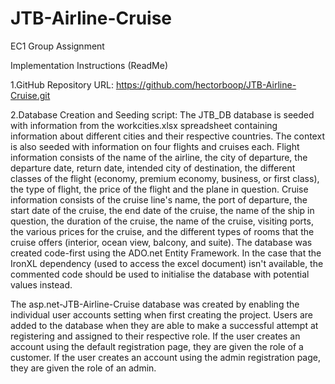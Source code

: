 # JTB-Airline-Cruise
EC1 Group Assignment

Implementation Instructions (ReadMe)

1.GitHub Repository URL: https://github.com/hectorboop/JTB-Airline-Cruise.git

2.Database Creation and Seeding script:
The JTB_DB database is seeded with information from the workcities.xlsx spreadsheet containing information about 
different cities and their respective countries. The context is also seeded with information on four flights and
cruises each. Flight information consists of the name of the airline, the city of departure, the departure date,
return date, intended city of destination, the different classes of the flight (economy, premium economy, business,
or first class), the type of flight, the price of the flight and the plane in question. Cruise information consists
of the cruise line's name, the port of departure, the start date of the cruise, the end date of the cruise, the 
name of the ship in question, the duration of the cruise, the name of the cruise, visiting ports, the various 
prices for the cruise, and the different types of rooms that the cruise offers (interior, ocean view, balcony, and
suite). The database was created code-first using the ADO.net Entity Framework. In the case that the IronXL 
dependency (used to access the excel document) isn't available, the commented code should be used to initialise the
database with potential values instead.


The asp.net-JTB-Airline-Cruise database was created by enabling the individual user accounts setting when first
creating the project. Users are added to the database when they are able to make a successful attempt at registering
and assigned to their respective role. If the user creates an account using the default registration page, they are
given the role of a customer. If the user creates an account using the admin registration page, they are given the role of an admin.
